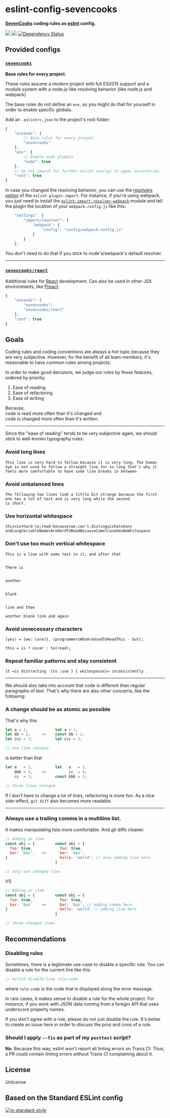 eslint-config-sevencooks
======================
**[SevenCooks](https://sevencooks.com/) coding rules as [eslint](http://eslint.org/) config.**

[![](https://img.shields.io/npm/v/eslint-config-sevencooks.svg)](https://www.npmjs.com/package/eslint-config-sevencooks)
[![](https://img.shields.io/npm/dm/eslint-config-sevencooks.svg)](https://www.npmjs.com/package/eslint-config-sevencooks)
[![Dependency Status](https://david-dm.org/smartfood-gmbh-co-kg/eslint-config-sevencooks.svg)](https://david-dm.org/smartfood-gmbh-co-kg/eslint-config-sevencooks?branch=master)

Provided configs
------------------------------------------------------------------------

### [`sevencooks`](base.js)

**Base rules for every project.**

These rules assume a modern project with full ES2015 support and a module system with a node.js-like resolving behavior (like node.js and webpack).

The base rules do not define an `env`, so you might do that for yourself
in order to enable specific globals.

Add an `.eslintrc.json` to the project's root folder:

```js
{
    "extends": [
        // Base rules for every project
        "sevencooks"
    ],
    "env": {
        // Enable node globals
        "node": true
    },
    // Do not search for further eslint configs in upper directories
    "root": true
}
```

In case you changed the resolving behavior, you can use the [resolvers option](https://github.com/benmosher/eslint-plugin-import#resolvers) of the `eslint-plugin-import`. For instance, if you're using webpack, you just need to install the [`eslint-import-resolver-webpack`](https://www.npmjs.com/package/eslint-import-resolver-webpack) module and tell the plugin the location of your `webpack.config.js` like this:

```js
    "settings": {
        "import/resolver": {
            "webpack": {
                "config": "config/webpack.config.js"
            }
        }
    },
```

You don't need to do that if you stick to node's/webpack's default resolver.

---

### [`sevencooks/react`](react.js)

Additional rules for [React](https://facebook.github.io/react/) development.
Can also be used in other JSX environments, like [Preact](https://github.com/developit/preact):

```js
{
    "extends": [
        "sevencooks",
        "sevencooks/react"
    ],
    "root": true
}
```

Goals
------------------------------------------------------------------------
Coding rules and coding conventions are always a hot topic because they are very subjective.
However, for the benefit of all team members, it's reasonable to have common rules among projects.

In order to make good decisions, we judge our rules by these features, ordered by priority:

1. Ease of reading
2. Ease of refactoring
3. Ease of writing

Because,<br>
code is read more often than it's changed and<br>
code is changed more often than it's written.

---

Since the "ease of reading" tends to be very subjective again, we should stick to well-known typography rules:

### Avoid long lines

```
This line is very hard to follow because it is very long. The human eye is not used to follow a straight line for so long that's why it feels more comfortable to have some line breaks in between
```

### Avoid unbalanced lines

```
The following two lines look a little bit strange because the first one has a lot of text and is very long while the second
is short.
```

### Use horizontal whitespace

```
this=is+hard-to;read-because/we,can't,distinguish&tokens
andLongVariableNamesAreHardToReadBecauseCamelCaseHasNoWhitespace
```

### Don't use too much vertical whitespace

```
This is a line with some text in it, and after that


There is


another


blank


line and than

another blank link and again
```

### Avoid unnecessary characters

```
(yes) = {we: (are)}, (programmersWhoAreUsedToReadThis - but);

this = is ? nicer : to(read);
```

### Repeat familiar patterns and stay consistent

```
it =is distracting  {to :use } { whitespaces}= inconsistently .
```

---

We should also take into account that code is different than regular paragraphs of text. That's why there are also other concerns, like the following:

### A change should be as atomic as possible

That's why this

```javascript
let a = 1;            let a = 1;
let bb = 2;     >>    const bb = 2;
let ccc = 3;          let ccc = 3;

// one line changed
```

is better than that

```javascript
let a   = 1,          let   a   = 1,
    bbb = 2,    >>          cc  = 3;
    cc  = 3;          const bbb = 3;

// three lines changed
```

If I don't have to change a lot of lines, refactoring is more fun. As a nice side-effect, `git diff` also becomes more readable.

---

### Always use a trailing comma in a multiline list.

It makes manipulating lists more comfortable. And git diffs cleaner.

```js
// Adding an item
const obj = {         const obj = {
  foo: true,            foo: true,
  bar: 'baz',   >>      bar: 'baz',
}                       hello: 'world', // only adding line here
                      }

// only one changed line
```

VS

```js
// Adding an item
const obj = {         const obj = {
  foo: true,            foo: true,
  bar: 'baz'    >>      bar: 'baz', // adding comma here
}                       hello: 'world' // adding line here
                      }

// three changed lines
```

Recommendations
------------------------------------------------------------------------

### Disabling rules

Sometimes, there is a legitimate use-case to disable a specific rule. You can disable a rule for the current line like this

```js
// eslint-disable-line rule-code
```

where `rule-code` is the code that is displayed along the error message.

In rare cases, it makes sense to disable a rule for the whole project. For instance, if you work with JSON data coming from a foregin API that uses underscore property names.

If you don't agree with a rule, please do not just disable the rule. It's better to create an issue here in order to discuss the pros and cons of a rule.

### Should I apply `--fix` as part of my `posttest` script?

**No**. Because this way, eslint won't report all linting errors on Travis CI. Thus, a PR could contain linting errors without Travis CI complaining about it.

License
------------------------------------------------------------------------

Unlicense

Based on the Standard ESLint config
------------------------------------------------------------------------

[![js-standard-style](https://cdn.rawgit.com/standard/standard/master/badge.svg)](http://standardjs.com)
